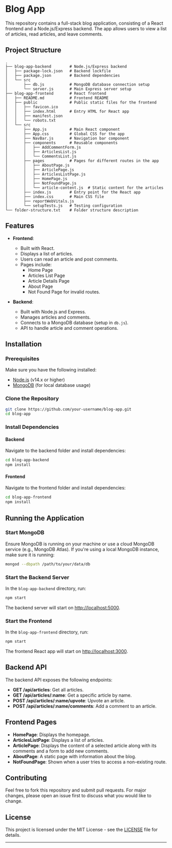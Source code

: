# Blog App

This repository contains a full-stack blog application, consisting of a React frontend and a Node.js/Express backend. The app allows users to view a list of articles, read articles, and leave comments.

## Project Structure

```
.
├── blog-app-backend        # Node.js/Express backend
│   ├── package-lock.json   # Backend lockfile
│   ├── package.json        # Backend dependencies
│   └── src
│       ├── db.js           # MongoDB database connection setup
│       └── server.js       # Main Express server setup
├── blog-app-frontend       # React frontend
│   ├── README.md           # Frontend README
│   ├── public              # Public static files for the frontend
│   │   ├── favicon.ico
│   │   ├── index.html      # Entry HTML for React app
│   │   ├── manifest.json
│   │   └── robots.txt
│   └── src
│       ├── App.js          # Main React component
│       ├── App.css         # Global CSS for the app
│       ├── NavBar.js       # Navigation bar component
│       ├── components      # Reusable components
│       │   ├── AddCommentForm.js
│       │   ├── ArticlesList.js
│       │   └── CommentsList.js
│       ├── pages           # Pages for different routes in the app
│       │   ├── AboutPage.js
│       │   ├── ArticlePage.js
│       │   ├── ArticlesListPage.js
│       │   ├── HomePage.js
│       │   ├── NotFoundPage.js
│       │   └── article-content.js  # Static content for the articles
│       ├── index.js        # Entry point for the React app
│       ├── index.css       # Main CSS file
│       ├── reportWebVitals.js
│       └── setupTests.js   # Testing configuration
└── folder-structure.txt    # Folder structure description
```

## Features

- **Frontend**:
  - Built with React.
  - Displays a list of articles.
  - Users can read an article and post comments.
  - Pages include:
    - Home Page
    - Articles List Page
    - Article Details Page
    - About Page
    - Not Found Page for invalid routes.

- **Backend**:
  - Built with Node.js and Express.
  - Manages articles and comments.
  - Connects to a MongoDB database (setup in `db.js`).
  - API to handle article and comment operations.

## Installation

### Prerequisites

Make sure you have the following installed:

- [Node.js](https://nodejs.org/) (v14.x or higher)
- [MongoDB](https://www.mongodb.com/) (for local database usage)

### Clone the Repository

```bash
git clone https://github.com/your-username/blog-app.git
cd blog-app
```

### Install Dependencies

#### Backend

Navigate to the backend folder and install dependencies:

```bash
cd blog-app-backend
npm install
```

#### Frontend

Navigate to the frontend folder and install dependencies:

```bash
cd blog-app-frontend
npm install
```

## Running the Application

### Start MongoDB

Ensure MongoDB is running on your machine or use a cloud MongoDB service (e.g., MongoDB Atlas). If you're using a local MongoDB instance, make sure it is running:

```bash
mongod --dbpath /path/to/your/data/db
```

### Start the Backend Server

In the `blog-app-backend` directory, run:

```bash
npm start
```

The backend server will start on [http://localhost:5000](http://localhost:5000).

### Start the Frontend

In the `blog-app-frontend` directory, run:

```bash
npm start
```

The frontend React app will start on [http://localhost:3000](http://localhost:3000).

## Backend API

The backend API exposes the following endpoints:

- **GET /api/articles**: Get all articles.
- **GET /api/articles/:name**: Get a specific article by name.
- **POST /api/articles/:name/upvote**: Upvote an article.
- **POST /api/articles/:name/comments**: Add a comment to an article.

## Frontend Pages

- **HomePage**: Displays the homepage.
- **ArticlesListPage**: Displays a list of articles.
- **ArticlePage**: Displays the content of a selected article along with its comments and a form to add new comments.
- **AboutPage**: A static page with information about the blog.
- **NotFoundPage**: Shown when a user tries to access a non-existing route.

## Contributing

Feel free to fork this repository and submit pull requests. For major changes, please open an issue first to discuss what you would like to change.

## License

This project is licensed under the MIT License - see the [LICENSE](LICENSE) file for details.

---
